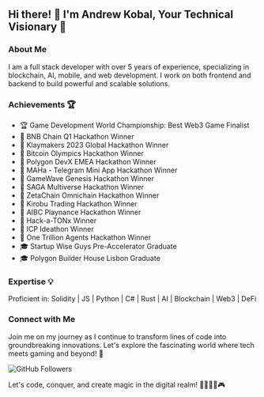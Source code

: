 ## Hi there! 👋 I'm Andrew Kobal, Your Technical Visionary 🚀

### About Me
I am a full stack developer with over 5 years of experience, specializing in blockchain, AI, mobile, and web development. I work on both frontend and backend to build powerful and scalable solutions.

### Achievements 🏆
- 🏆 Game Development World Championship: Best Web3 Game Finalist
- 🥇 BNB Chain Q1 Hackathon Winner
- 🥇 Klaymakers 2023 Global Hackathon Winner
- 🥇 Bitcoin Olympics Hackathon Winner
- 🥇 Polygon DevX EMEA Hackathon Winner
- 🥇 MAHa - Telegram Mini App Hackathon Winner
- 🥇 GameWave Genesis Hackathon Winner
- 🥇 SAGA Multiverse Hackathon Winner
- 🥇 ZetaChain Omnichain Hackathon Winner
- 🥇 Kirobu Trading Hackathon Winner
- 🥇 AIBC Playnance Hackathon Winner
- 🥇 Hack-a-TONx Winner
- 🥇 ICP Ideathon Winner
- 🥇 One Trillion Agents Hackathon Winner
- 🎓 Startup Wise Guys Pre-Accelerator Graduate
- 🎓 Polygon Builder House Lisbon Graduate

### Expertise 💡
Proficient in: Solidity | JS | Python | C# | Rust | AI | Blockchain | Web3 | DeFi 

### Connect with Me
Join me on my journey as I continue to transform lines of code into groundbreaking innovations. Let's explore the fascinating world where tech meets gaming and beyond! 🌟

![GitHub Followers](https://img.shields.io/github/followers/andreykobal?label=Follow&style=social)

Let's code, conquer, and create magic in the digital realm! 🚀👨🏻‍💻🎮

